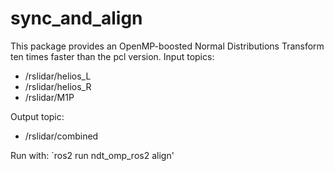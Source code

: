 # sync_and_align
This package provides an OpenMP-boosted Normal Distributions Transform ten times faster than the pcl version.
Input topics:
- /rslidar/helios_L
- /rslidar/helios_R
- /rslidar/M1P

Output topic:
- /rslidar/combined

Run with:
`ros2 run ndt_omp_ros2 align'
